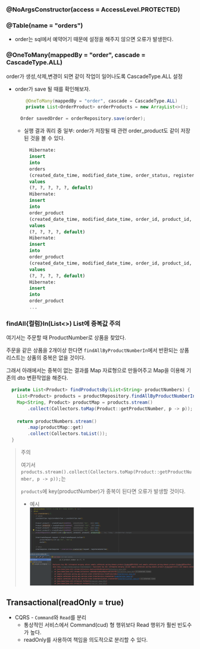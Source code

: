 ### @NoArgsConstructor(access = AccessLevel.PROTECTED)

### @Table(name = "orders")
- order는 sql에서 예약어기 때문에 설정을 해주지 않으면 오류가 발생한다.

### @OneToMany(mappedBy = "order", cascade = CascadeType.ALL)
order가 생성,삭제,변경이 되면 같이 작업이 일어나도록 CascadeType.ALL 설정
- order가 save 될 때를 확인해보자.
  ```java
      @OneToMany(mappedBy = "order", cascade = CascadeType.ALL)
      private List<OrderProduct> orderProducts = new ArrayList<>();
   ```
   ```java
     Order savedOrder = orderRepository.save(order);
   ```
  - 실행 결과 쿼리 중 일부: order가 저장될 때 관련 order_product도 같이 저장된 것을 볼 수 있다.
    ```sql
      Hibernate:
      insert
      into
      orders
      (created_date_time, modified_date_time, order_status, registered_date_time, total_price, id)
      values
      (?, ?, ?, ?, ?, default)
      Hibernate:
      insert
      into
      order_product
      (created_date_time, modified_date_time, order_id, product_id, id)
      values
      (?, ?, ?, ?, default)
      Hibernate:
      insert
      into
      order_product
      (created_date_time, modified_date_time, order_id, product_id, id)
      values
      (?, ?, ?, ?, default)
      Hibernate:
      insert
      into
      order_product 
      ...
    ```
### findAll{컬럼}In(List<>) List에 중복값 주의
여기서는 주문할 때 ProductNumber로 상품을 찾았다.

주문을 같은 상품을 2개이상 한다면 `findAllByProductNumberIn`에서 반환되는 상품리스트는 상품의 중복은 없을 것이다.

그래서 아래에서는 중복이 없는 결과를 Map 자료형으로 만들어주고 Map을 이용해 기존의 dto 변환작업을 해준다. 
```java
  private List<Product> findProductsBy(List<String> productNumbers) {
    List<Product> products = productRepository.findAllByProductNumberIn(productNumbers);
    Map<String, Product> productMap = products.stream()
        .collect(Collectors.toMap(Product::getProductNumber, p -> p));

    return productNumbers.stream()
        .map(productMap::get)
        .collect(Collectors.toList());
  }
```
> 주의
> 
> 여기서 `products.stream().collect(Collectors.toMap(Product::getProductNumber, p -> p));`는
> 
> `products`에 key(productNumber)가 중복이 된다면 오류가 발생할 것이다.
> 
> - 예시
>   ![Exception](img/Exception_Collectors_toMap_duplicate.png)
> 

## Transactional(readOnly = true)
- CQRS - `Command`와 `Read`를 분리 
  - 통상적인 서비스에서 Command(cud) 형 행위보다 Read 행위가 훨씬 빈도수가 높다. 
  - readOnly를 사용하여 책임을 의도적으로 분리할 수 있다.